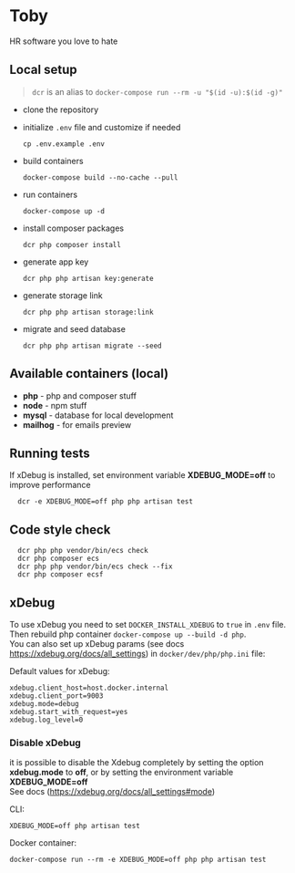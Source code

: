 # Toby

HR software you love to hate

## Local setup

> `dcr` is an alias to `docker-compose run --rm -u "$(id -u):$(id -g)"`

- clone the repository
- initialize `.env` file and customize if needed

      cp .env.example .env

- build containers

      docker-compose build --no-cache --pull

- run containers

      docker-compose up -d

- install composer packages

      dcr php composer install

- generate app key

      dcr php php artisan key:generate

- generate storage link

      dcr php php artisan storage:link

- migrate and seed database

      dcr php php artisan migrate --seed

## Available containers (local)
- **php** - php and composer stuff
- **node** - npm stuff
- **mysql** - database for local development
- **mailhog** - for emails preview

## Running tests
If xDebug is installed, set environment variable **XDEBUG_MODE=off** to improve performance

      dcr -e XDEBUG_MODE=off php php artisan test


## Code style check
      dcr php php vendor/bin/ecs check
      dcr php composer ecs
      dcr php php vendor/bin/ecs check --fix
      dcr php composer ecsf

## xDebug

To use xDebug you need to set `DOCKER_INSTALL_XDEBUG` to `true` in `.env` file.\
Then rebuild php container `docker-compose up --build -d php`.\
You can also set up xDebug params (see docs https://xdebug.org/docs/all_settings) in `docker/dev/php/php.ini` file:

Default values for xDebug:
```
xdebug.client_host=host.docker.internal
xdebug.client_port=9003
xdebug.mode=debug
xdebug.start_with_request=yes
xdebug.log_level=0
```

### Disable xDebug
it is possible to disable the Xdebug completely by setting the option **xdebug.mode** to **off**,
or by setting the environment variable **XDEBUG_MODE=off**\
See docs (https://xdebug.org/docs/all_settings#mode)

CLI:
```
XDEBUG_MODE=off php artisan test
```
Docker container:
```
docker-compose run --rm -e XDEBUG_MODE=off php php artisan test
```